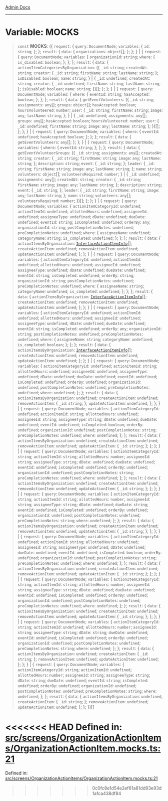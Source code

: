 [Admin Docs](/)

***

# Variable: MOCKS

> `const` **MOCKS**: (\{ `request`: \{ `query`: `DocumentNode`; `variables`: \{ `id`: `string`; \}; \}; `result`: \{ `data`: \{ `organizations`: `object`[]; \}; \}; \} \| \{ `request`: \{ `query`: `DocumentNode`; `variables`: \{ `organizationId`: `string`; `where`: \{ `is_disabled`: `boolean`; \}; \}; \}; `result`: \{ `data`: \{ `actionItemCategoriesByOrganization`: (\{ `_id`: `string`; `createdAt`: `string`; `creator`: \{ `_id`: `string`; `firstName`: `string`; `lastName`: `string`; \}; `isDisabled`: `boolean`; `name`: `string`; \} \| \{ `_id`: `undefined`; `createdAt`: `string`; `creator`: \{ `_id`: `undefined`; `firstName`: `string`; `lastName`: `string`; \}; `isDisabled`: `boolean`; `name`: `string`; \})[]; \}; \}; \} \| \{ `request`: \{ `query`: `DocumentNode`; `variables`: \{ `where`: \{ `eventId`: `string`; `hasAccepted`: `boolean`; \}; \}; \}; `result`: \{ `data`: \{ `getEventVolunteers`: (\{ `_id`: `string`; `assignments`: `any`[]; `groups`: `object`[]; `hasAccepted`: `boolean`; `hoursVolunteered`: `number`; `user`: \{ `_id`: `string`; `firstName`: `string`; `image`: `any`; `lastName`: `string`; \}; \} \| \{ `_id`: `undefined`; `assignments`: `any`[]; `groups`: `any`[]; `hasAccepted`: `boolean`; `hoursVolunteered`: `number`; `user`: \{ `_id`: `undefined`; `firstName`: `string`; `image`: `any`; `lastName`: `string`; \}; \})[]; \}; \}; \} \| \{ `request`: \{ `query`: `DocumentNode`; `variables`: \{ `where`: \{ `eventId`: `undefined`; `hasAccepted`: `boolean`; \}; \}; \}; `result`: \{ `data`: \{ `getEventVolunteers`: `any`[]; \}; \}; \} \| \{ `request`: \{ `query`: `DocumentNode`; `variables`: \{ `where`: \{ `eventId`: `string`; \}; \}; \}; `result`: \{ `data`: \{ `getEventVolunteerGroups`: (\{ `_id`: `string`; `assignments`: `any`[]; `createdAt`: `string`; `creator`: \{ `_id`: `string`; `firstName`: `string`; `image`: `any`; `lastName`: `string`; \}; `description`: `string`; `event`: \{ `_id`: `string`; \}; `leader`: \{ `_id`: `string`; `firstName`: `string`; `image`: `any`; `lastName`: `string`; \}; `name`: `string`; `volunteers`: `object`[]; `volunteersRequired`: `number`; \} \| \{ `_id`: `undefined`; `assignments`: `any`[]; `createdAt`: `string`; `creator`: \{ `_id`: `string`; `firstName`: `string`; `image`: `any`; `lastName`: `string`; \}; `description`: `string`; `event`: \{ `_id`: `string`; \}; `leader`: \{ `_id`: `string`; `firstName`: `string`; `image`: `any`; `lastName`: `string`; \}; `name`: `string`; `volunteers`: `any`[]; `volunteersRequired`: `number`; \})[]; \}; \}; \} \| \{ `request`: \{ `query`: `DocumentNode`; `variables`: \{ `actionItemCategoryId`: `undefined`; `actionItemId`: `undefined`; `allottedHours`: `undefined`; `assigneeId`: `undefined`; `assigneeType`: `undefined`; `dDate`: `undefined`; `dueDate`: `undefined`; `eventId`: `string`; `isCompleted`: `undefined`; `orderBy`: `any`; `organizationId`: `string`; `postCompletionNotes`: `undefined`; `preCompletionNotes`: `undefined`; `where`: \{ `assigneeName`: `undefined`; `categoryName`: `string`; `is_completed`: `undefined`; \}; \}; \}; `result`: \{ `data`: \{ `actionItemsByOrganization`: [`InterfaceActionItemInfo`](../../../../utils/interfaces/interfaces/InterfaceActionItemInfo.md)[]; `createActionItem`: `undefined`; `removeActionItem`: `undefined`; `updateActionItem`: `undefined`; \}; \}; \} \| \{ `request`: \{ `query`: `DocumentNode`; `variables`: \{ `actionItemCategoryId`: `undefined`; `actionItemId`: `undefined`; `allottedHours`: `undefined`; `assigneeId`: `undefined`; `assigneeType`: `undefined`; `dDate`: `undefined`; `dueDate`: `undefined`; `eventId`: `string`; `isCompleted`: `undefined`; `orderBy`: `string`; `organizationId`: `string`; `postCompletionNotes`: `undefined`; `preCompletionNotes`: `undefined`; `where`: \{ `assigneeName`: `string`; `categoryName`: `undefined`; `is_completed`: `undefined`; \}; \}; \}; `result`: \{ `data`: \{ `actionItemsByOrganization`: [`InterfaceActionItemInfo`](../../../../utils/interfaces/interfaces/InterfaceActionItemInfo.md)[]; `createActionItem`: `undefined`; `removeActionItem`: `undefined`; `updateActionItem`: `undefined`; \}; \}; \} \| \{ `request`: \{ `query`: `DocumentNode`; `variables`: \{ `actionItemCategoryId`: `undefined`; `actionItemId`: `undefined`; `allottedHours`: `undefined`; `assigneeId`: `undefined`; `assigneeType`: `undefined`; `dDate`: `undefined`; `dueDate`: `undefined`; `eventId`: `string`; `isCompleted`: `undefined`; `orderBy`: `any`; `organizationId`: `string`; `postCompletionNotes`: `undefined`; `preCompletionNotes`: `undefined`; `where`: \{ `assigneeName`: `string`; `categoryName`: `undefined`; `is_completed`: `boolean`; \}; \}; \}; `result`: \{ `data`: \{ `actionItemsByOrganization`: [`InterfaceActionItemInfo`](../../../../utils/interfaces/interfaces/InterfaceActionItemInfo.md)[]; `createActionItem`: `undefined`; `removeActionItem`: `undefined`; `updateActionItem`: `undefined`; \}; \}; \} \| \{ `request`: \{ `query`: `DocumentNode`; `variables`: \{ `actionItemCategoryId`: `undefined`; `actionItemId`: `string`; `allottedHours`: `undefined`; `assigneeId`: `undefined`; `assigneeType`: `undefined`; `dDate`: `undefined`; `dueDate`: `undefined`; `eventId`: `undefined`; `isCompleted`: `undefined`; `orderBy`: `undefined`; `organizationId`: `undefined`; `postCompletionNotes`: `undefined`; `preCompletionNotes`: `undefined`; `where`: `undefined`; \}; \}; `result`: \{ `data`: \{ `actionItemsByOrganization`: `undefined`; `createActionItem`: `undefined`; `removeActionItem`: \{ `_id`: `string`; \}; `updateActionItem`: `undefined`; \}; \}; \} \| \{ `request`: \{ `query`: `DocumentNode`; `variables`: \{ `actionItemCategoryId`: `undefined`; `actionItemId`: `string`; `allottedHours`: `undefined`; `assigneeId`: `string`; `assigneeType`: `string`; `dDate`: `undefined`; `dueDate`: `undefined`; `eventId`: `undefined`; `isCompleted`: `boolean`; `orderBy`: `undefined`; `organizationId`: `undefined`; `postCompletionNotes`: `string`; `preCompletionNotes`: `undefined`; `where`: `undefined`; \}; \}; `result`: \{ `data`: \{ `actionItemsByOrganization`: `undefined`; `createActionItem`: `undefined`; `removeActionItem`: `undefined`; `updateActionItem`: \{ `_id`: `string`; \}; \}; \}; \} \| \{ `request`: \{ `query`: `DocumentNode`; `variables`: \{ `actionItemCategoryId`: `string`; `actionItemId`: `string`; `allottedHours`: `number`; `assigneeId`: `string`; `assigneeType`: `string`; `dDate`: `undefined`; `dueDate`: `undefined`; `eventId`: `undefined`; `isCompleted`: `undefined`; `orderBy`: `undefined`; `organizationId`: `undefined`; `postCompletionNotes`: `string`; `preCompletionNotes`: `undefined`; `where`: `undefined`; \}; \}; `result`: \{ `data`: \{ `actionItemsByOrganization`: `undefined`; `createActionItem`: `undefined`; `removeActionItem`: `undefined`; `updateActionItem`: \{ `_id`: `string`; \}; \}; \}; \} \| \{ `request`: \{ `query`: `DocumentNode`; `variables`: \{ `actionItemCategoryId`: `string`; `actionItemId`: `string`; `allottedHours`: `number`; `assigneeId`: `string`; `assigneeType`: `string`; `dDate`: `undefined`; `dueDate`: `string`; `eventId`: `undefined`; `isCompleted`: `undefined`; `orderBy`: `undefined`; `organizationId`: `undefined`; `postCompletionNotes`: `undefined`; `preCompletionNotes`: `string`; `where`: `undefined`; \}; \}; `result`: \{ `data`: \{ `actionItemsByOrganization`: `undefined`; `createActionItem`: `undefined`; `removeActionItem`: `undefined`; `updateActionItem`: \{ `_id`: `string`; \}; \}; \}; \} \| \{ `request`: \{ `query`: `DocumentNode`; `variables`: \{ `actionItemCategoryId`: `undefined`; `actionItemId`: `string`; `allottedHours`: `undefined`; `assigneeId`: `string`; `assigneeType`: `undefined`; `dDate`: `undefined`; `dueDate`: `undefined`; `eventId`: `undefined`; `isCompleted`: `boolean`; `orderBy`: `undefined`; `organizationId`: `undefined`; `postCompletionNotes`: `string`; `preCompletionNotes`: `undefined`; `where`: `undefined`; \}; \}; `result`: \{ `data`: \{ `actionItemsByOrganization`: `undefined`; `createActionItem`: `undefined`; `removeActionItem`: `undefined`; `updateActionItem`: \{ `_id`: `string`; \}; \}; \}; \} \| \{ `request`: \{ `query`: `DocumentNode`; `variables`: \{ `actionItemCategoryId`: `string`; `actionItemId`: `string`; `allottedHours`: `number`; `assigneeId`: `string`; `assigneeType`: `string`; `dDate`: `undefined`; `dueDate`: `undefined`; `eventId`: `undefined`; `isCompleted`: `undefined`; `orderBy`: `undefined`; `organizationId`: `undefined`; `postCompletionNotes`: `undefined`; `preCompletionNotes`: `undefined`; `where`: `undefined`; \}; \}; `result`: \{ `data`: \{ `actionItemsByOrganization`: `undefined`; `createActionItem`: `undefined`; `removeActionItem`: `undefined`; `updateActionItem`: \{ `_id`: `string`; \}; \}; \}; \} \| \{ `request`: \{ `query`: `DocumentNode`; `variables`: \{ `actionItemCategoryId`: `string`; `actionItemId`: `undefined`; `allottedHours`: `number`; `assigneeId`: `string`; `assigneeType`: `string`; `dDate`: `string`; `dueDate`: `undefined`; `eventId`: `undefined`; `isCompleted`: `undefined`; `orderBy`: `undefined`; `organizationId`: `undefined`; `postCompletionNotes`: `undefined`; `preCompletionNotes`: `string`; `where`: `undefined`; \}; \}; `result`: \{ `data`: \{ `actionItemsByOrganization`: `undefined`; `createActionItem`: \{ `_id`: `string`; \}; `removeActionItem`: `undefined`; `updateActionItem`: `undefined`; \}; \}; \} \| \{ `request`: \{ `query`: `DocumentNode`; `variables`: \{ `actionItemCategoryId`: `string`; `actionItemId`: `undefined`; `allottedHours`: `number`; `assigneeId`: `string`; `assigneeType`: `string`; `dDate`: `string`; `dueDate`: `undefined`; `eventId`: `string`; `isCompleted`: `undefined`; `orderBy`: `undefined`; `organizationId`: `undefined`; `postCompletionNotes`: `undefined`; `preCompletionNotes`: `string`; `where`: `undefined`; \}; \}; `result`: \{ `data`: \{ `actionItemsByOrganization`: `undefined`; `createActionItem`: \{ `_id`: `string`; \}; `removeActionItem`: `undefined`; `updateActionItem`: `undefined`; \}; \}; \})[]

<<<<<<< HEAD
Defined in: [src/screens/OrganizationActionItems/OrganizationActionItem.mocks.ts:21](https://github.com/abhassen44/talawa-admin/blob/285f7384c3d26b5028a286d84f89b85120d130a2/src/screens/OrganizationActionItems/OrganizationActionItem.mocks.ts#L21)
=======
Defined in: [src/screens/OrganizationActionItems/OrganizationActionItem.mocks.ts:21](https://github.com/PalisadoesFoundation/talawa-admin/blob/main/src/screens/OrganizationActionItems/OrganizationActionItem.mocks.ts#L21)
>>>>>>> 0c0fc8e1d54e2ef61a81dd93e93d1afca438df84
